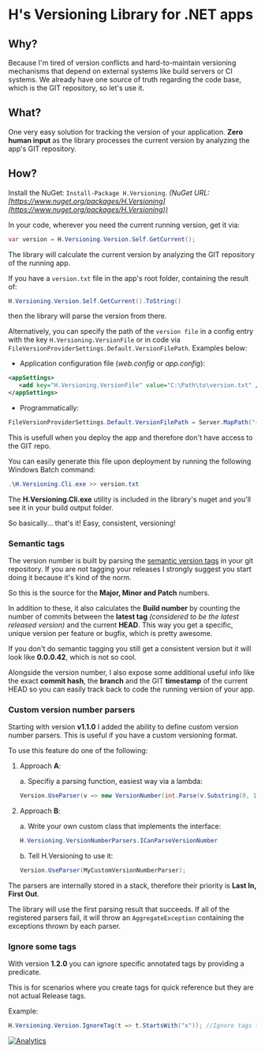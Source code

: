 # H's Versioning Library for .NET apps

## Why?
Because I'm tired of version conflicts and hard-to-maintain versioning mechanisms that depend on external systems like build servers or CI systems. We already have one source of truth regarding the code base, which is the GIT repository, so let's use it.

## What?
One very easy solution for tracking the version of your application. **Zero human input** as the library processes the current version by analyzing the app's GIT repository.


## How?
Install the NuGet:  ```Install-Package H.Versioning```. _(NuGet URL: [https://www.nuget.org/packages/H.Versioning](https://www.nuget.org/packages/H.Versioning))_

In your code, wherever you need the current running version, get it via:

```csharp
var version = H.Versioning.Version.Self.GetCurrent();
```

The library will calculate the current version by analyzing the GIT repository of the running app.

If you have a ```version.txt``` file in the app's root folder, containing the result of:

```csharp
H.Versioning.Version.Self.GetCurrent().ToString()
```

then the library will parse the version from there.

Alternatively, you can specify the path of the ```version file``` in a config entry with the key ```H.Versioning.VersionFile``` or in code via ```FileVersionProviderSettings.Default.VersionFilePath```. Examples below:


- Application configuration file (_web.config_ or _app.config_):

```xml
<appSettings>
   <add key="H.Versioning.VersionFile" value="C:\Path\to\version.txt" />
</appSettings>
```

- Programmatically:

```csharp
FileVersionProviderSettings.Default.VersionFilePath = Server.MapPath("~/version.txt");
```


This is usefull when you deploy the app and therefore don't have access to the GIT repo.

You can easily generate this file upon deployment by running the following Windows Batch command:

```powershell
.\H.Versioning.Cli.exe >> version.txt
```

The **H.Versioning.Cli.exe** utility is included in the library's nuget and you'll see it in your build output folder.

So basically... that's it! Easy, consistent, versioning!


### Semantic tags

The version number is built by parsing the [semantic version tags](http://semver.org/) in your git repository.
If you are not tagging your releases I strongly suggest you start doing it because it's kind of the norm.

So this is the source for the **Major, Minor and Patch** numbers.

In addition to these, it also calculates the **Build number** by counting the number of commits between the **latest tag** _(considered to be the latest released version)_ and the current **HEAD**. This way you get a specific, unique version per feature or bugfix, which is pretty awesome. 

If you don't do semantic tagging you still get a consistent version but it will look like **0.0.0.42**, which is not so cool.

Alongside the version number, I also expose some additional useful info like the exact **commit hash**, the **branch** and the GIT **timestamp** of the current HEAD so you can easily track back to code the running version of your app.


### Custom version number parsers

Starting with version **v1.1.0** I added the ability to define custom version number parsers. This is useful if you have a custom versioning format.


To use this feature do one of the following:


1. Approach **A**:

   a. Specifiy a parsing function, easiest way via a lambda: 
   
   ```csharp
   Version.UseParser(v => new VersionNumber(int.Parse(v.Substring(0, 1)), int.Parse(v.Substring(1))));
   ```
   
2. Approach **B**:

   a. Write your own custom class that implements the interface: 
   
   ```csharp
   H.Versioning.VersionNumberParsers.ICanParseVersionNumber
   ```

   b. Tell H.Versioning to use it: 
   
   ```csharp
   Version.UseParser(MyCustomVersionNumberParser);
   ```


The parsers are internally stored in a stack, therefore their priority is **Last In, First Out**.

The library will use the first parsing result that succeeds. If all of the registered parsers fail, it will throw an ```AggregateException``` containing the exceptions thrown by each parser.


### Ignore some tags

With version **1.2.0** you can ignore specific annotated tags by providing a predicate.

This is for scenarios where you create tags for quick reference but they are not actual Release tags.


Example:

```csharp
H.Versioning.Version.IgnoreTag(t => t.StartsWith("x")); //Ignore tags that start with "x"
```

[![Analytics](https://ga-beacon.appspot.com/UA-91841249-2/home)](https://github.com/igrigorik/ga-beacon)
